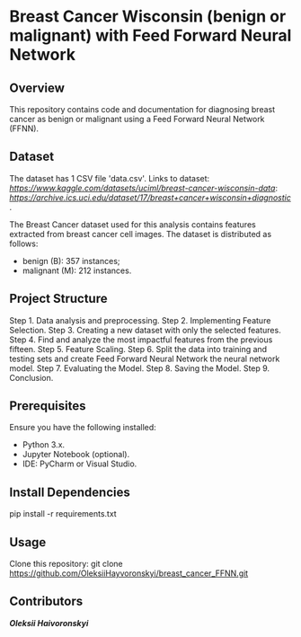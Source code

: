 			
# **Breast Cancer Wisconsin (benign or malignant) with Feed Forward Neural Network**


## Overview

This repository contains code and documentation for diagnosing
breast cancer as benign or malignant using a Feed Forward Neural Network (FFNN).


## Dataset

The dataset has 1 CSV file 'data.csv'.
Links to dataset: *https://www.kaggle.com/datasets/uciml/breast-cancer-wisconsin-data*:
                  *https://archive.ics.uci.edu/dataset/17/breast+cancer+wisconsin+diagnostic*.

The Breast Cancer dataset used for this analysis contains features extracted from breast cancer cell images.
The dataset is distributed as follows:
- benign (B): 357 instances;
- malignant (M): 212 instances.


## Project Structure

Step 1. Data analysis and preprocessing.
Step 2. Implementing Feature Selection.
Step 3. Creating a new dataset with only the selected features.
Step 4. Find and analyze the most impactful features from the previous fifteen.
Step 5. Feature Scaling.
Step 6. Split the data into training and testing sets and create Feed Forward Neural Network the neural network model.
Step 7. Evaluating the Model.
Step 8. Saving the Model.
Step 9. Conclusion.


## Prerequisites

Ensure you have the following installed:

- Python 3.x.
- Jupyter Notebook (optional).
- IDE: PyCharm or Visual Studio.


## Install Dependencies

pip install -r requirements.txt


## Usage

Clone this repository:
git clone https://github.com/OleksiiHayvoronskyi/breast_cancer_FFNN.git


## Contributors
***Oleksii Haivoronskyi***



